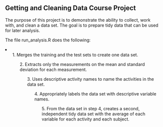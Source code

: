 ## Getting and Cleaning Data Course Project

The purpose of this project is to demonstrate the ability to collect, work with, and clean a data set. 
The goal is to prepare tidy data that can be used for later analysis. 

The file run_analysis.R does the following:
<li>
    <ul>1. Merges the training and the test sets to create one data set.
    <ul>2. Extracts only the measurements on the mean and standard deviation for each measurement.
    <ul>3. Uses descriptive activity names to name the activities in the data set.
    <ul>4. Appropriately labels the data set with descriptive variable names.
    <ul>5. From the data set in step 4, creates a second, independent tidy data set with the average of each variable for each activity and each subject.
</li>
